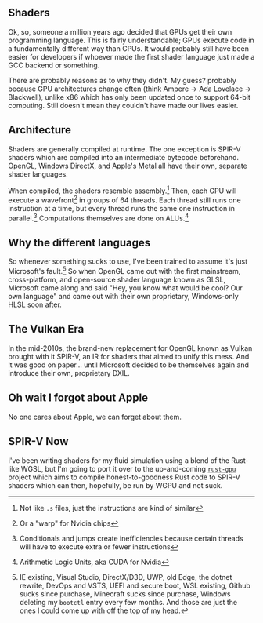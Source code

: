## Shaders
Ok, so, someone a million years ago decided that GPUs get their own programming language. This is fairly understandable; GPUs execute code in a fundamentally different way than CPUs. It would probably still have been easier for developers if whoever made the first shader language just made a GCC backend or something.

There are probably reasons as to why they didn't. My guess? probably because GPU architectures change often (think Ampere → Ada Lovelace → Blackwell), unlike x86 which has only been updated once to support 64-bit computing. Still doesn't mean they couldn't have made our lives easier.
## Architecture
Shaders are generally compiled at runtime. The one exception is SPIR-V shaders which are compiled into an intermediate bytecode beforehand. OpenGL, Windows DirectX, and Apple's Metal all have their own, separate shader languages.

When compiled, the shaders resemble assembly.[^1] Then, each GPU will execute a wavefront[^2] in groups of 64 threads. Each thread still runs one instruction at a time, but every thread runs the same one instruction in parallel.[^3] Computations themselves are done on ALUs.[^4]
## Why the different languages
So whenever something sucks to use, I've been trained to assume it's just Microsoft's fault.[^5] So when OpenGL came out with the first mainstream, cross-platform, and open-source shader language known as GLSL, Microsoft came along and said "Hey, you know what would be cool? Our own language" and came out with their own proprietary, Windows-only HLSL soon after.
## The Vulkan Era
In the mid-2010s, the brand-new replacement for OpenGL known as Vulkan brought with it SPIR-V, an IR for shaders that aimed to unify this mess. And it was good on paper... until Microsoft decided to be themselves again and introduce their own, proprietary DXIL.
## Oh wait I forgot about Apple
No one cares about Apple, we can forget about them.
## SPIR-V Now
I've been writing shaders for my fluid simulation using a blend of the Rust-like WGSL, but I'm going to port it over to the up-and-coming [`rust-gpu`](https://rust-gpu.github.io/) project which aims to compile honest-to-goodness Rust code to SPIR-V shaders which can then, hopefully, be run by WGPU and not suck. 

[^1]: Not like `.s` files, just the instructions are kind of similar
[^2]: Or a "warp" for Nvidia chips
[^3]: Conditionals and jumps create inefficiencies because certain threads will have to execute extra or fewer instructions
[^4]: Arithmetic Logic Units, aka CUDA for Nvidia
[^5]: IE existing, Visual Studio, DirectX/D3D, UWP, old Edge, the dotnet rewrite, DevOps and VSTS, UEFI and secure boot, WSL existing, Github sucks since purchase, Minecraft sucks since purchase, Windows deleting my `bootctl` entry every few months. And those are just the ones I could come up with off the top of my head.